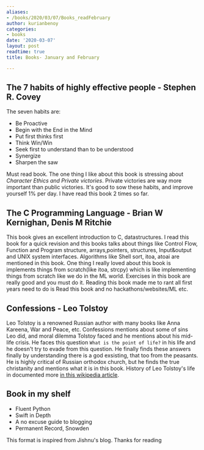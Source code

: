 ```yaml
---
aliases:
- /books/2020/03/07/Books_readFebruary
author: kurianbenoy
categories:
- books
date: '2020-03-07'
layout: post
readtime: true
title: Books- January and February

---
```


## The 7 habits of highly effective people - Stephen R. Covey

The seven habits are:
- Be Proactive
- Begin with the End in the Mind
- Put first thinks first
- Think Win/Win
- Seek first to understand than to be understood
- Synergize
- Sharpen the saw

Must read book. The one thing I like about this book is stressing about *Character Ethics and Private victories*.
Private victories are way more important than public victories. It's good to sow these habits, and improve yourself 1%
per day. I have read this book 2 times so far.

## The C Programming Language - Brian W Kernighan, Denis M Ritchie

This book gives an excellent introduction to C, datastructures. I read this book for a quick revision and this
books talks about things like Control Flow, Function and Program structure, arrays,pointers, structures, Input&output and UNIX system interfaces.
Algorithms like Shell sort, itoa, atoai are mentioned in this book.
One thing I really loved about this book is implements things from scratch(like itoa, strcpy) which is like 
implementing things from scratch like we do in the ML world. Exercises in this book are really good and you must do it.
Reading this book made me to rant all first years need to do is Read this book and no hackathons/websites/ML etc.

## Confessions - Leo Tolstoy

Leo Tolstoy is a renowned Russian author with many books like Anna Kareena, War and Peace, etc.
Confessions mentions about some of sins Leo did, and  moral dilemma Tolstoy faced and he mentions about his mid-life
crisis. He faces this question `What is the point of life?` in his life and he doesn't try to evade from this question. He finally
finds these answers finally by understanding there is a god exsisting, that too from the peasants.
He is highly critical of Russian orthodox church, but he finds the true
christanity and mentions what it is in this book. History of Leo Tolstoy's life in documented more [in this wikipedia
article](https://en.wikipedia.org/wiki/Leo_Tolstoy).

## Book in my shelf

- Fluent Python
- Swift in Depth
- A no excuse guide to blogging
- Permanent Record, Snowden

This format is inspired from Jishnu's blog. Thanks for reading

